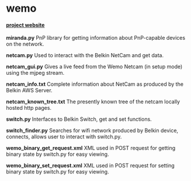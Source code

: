 # wemo
#### [project website](https://christopher-hayes.github.io/wemo/)

**miranda.py**
PnP library for getting information about PnP-capable devices on the network.

**netcam.py**
Used to interact with the Belkin NetCam and get data.

**netcam_gui.py**
Gives a live feed from the Wemo Netcam (in setup mode) using the mjpeg stream.

**netcam_info.txt**
Complete information about NetCam as produced by the Belkin AWS Server.

**netcam_known_tree.txt**
The presently known tree of the netcam locally hosted http pages.

**switch.py**
Interfaces to Belkin Switch, get and set functions.

**switch_finder.py**
Searches for wifi network produced by Belkin device, connects, allows user to interact with switch.py.

**wemo_binary_get_request.xml**
XML used in POST request for getting binary state by switch.py for easy viewing.

**wemo_binary_set_request.xml**
XML used in POST request for setting binary state by switch.py for easy viewing.
